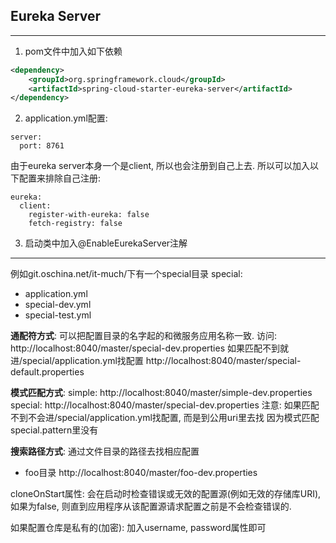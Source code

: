 ## Eureka Server 

--- 
1. pom文件中加入如下依赖
```xml
<dependency>
	<groupId>org.springframework.cloud</groupId>
	<artifactId>spring-cloud-starter-eureka-server</artifactId>
</dependency>
```

2. application.yml配置:
```
server:
  port: 8761
```
由于eureka server本身一个是client, 所以也会注册到自己上去.
所以可以加入以下配置来排除自己注册:
```
eureka:
  client: 
    register-with-eureka: false
    fetch-registry: false
```

3. 启动类中加入@EnableEurekaServer注解

---

例如git.oschina.net/it-much/下有一个special目录
special:
 - application.yml
 - special-dev.yml
 - special-test.yml
 
**通配符方式**:
可以把配置目录的名字起的和微服务应用名称一致. 
访问: 
http://localhost:8040/master/special-dev.properties
如果匹配不到就进/special/application.yml找配置
http://localhost:8040/master/special-default.properties


**模式匹配方式**:
simple: 
http://localhost:8040/master/simple-dev.properties
special:
http://localhost:8040/master/special-dev.properties
注意: 
如果匹配不到不会进/special/application.yml找配置, 而是到公用uri里去找
因为模式匹配special.pattern里没有


**搜索路径方式**:
通过文件目录的路径去找相应配置
- foo目录
http://localhost:8040/master/foo-dev.properties


cloneOnStart属性: 
会在启动时检查错误或无效的配置源(例如无效的存储库URI), 
如果为false, 则直到应用程序从该配置源请求配置之前是不会检查错误的.

如果配置仓库是私有的(加密):
加入username, password属性即可